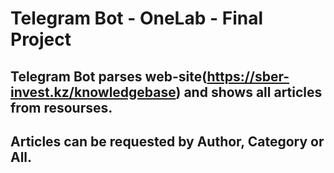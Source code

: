 # Telegram Bot - OneLab - Final Project

## Telegram Bot parses web-site(https://sber-invest.kz/knowledgebase) and shows all articles from resourses. 
## Articles can be requested by Author, Category or All. 